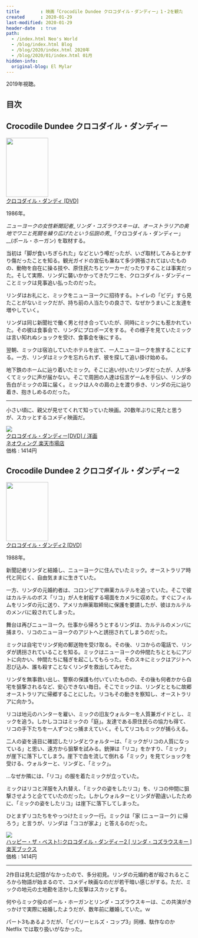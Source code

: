 ```yaml
---
title        : 映画「Crocodile Dundee クロコダイル・ダンディー」1・2を観た
created      : 2020-01-29
last-modified: 2020-01-29
header-date  : true
path:
  - /index.html Neo's World
  - /blog/index.html Blog
  - /blog/2020/index.html 2020年
  - /blog/2020/01/index.html 01月
hidden-info:
  original-blog: El Mylar
---
```


2019年視聴。

## 目次

## Crocodile Dundee クロコダイル・ダンディー

<div class="ad-amazon">
  <div class="ad-amazon-image">
    <a href="https://www.amazon.co.jp/dp/B000HKDEXS?tag=neos21-22&amp;linkCode=osi&amp;th=1&amp;psc=1">
      <img src="https://m.media-amazon.com/images/I/617YgPvOXdL._SL160_.jpg" width="114" height="160">
    </a>
  </div>
  <div class="ad-amazon-info">
    <div class="ad-amazon-title">
      <a href="https://www.amazon.co.jp/dp/B000HKDEXS?tag=neos21-22&amp;linkCode=osi&amp;th=1&amp;psc=1">クロコダイル・ダンディ [DVD]</a>
    </div>
  </div>
</div>

1986年。

_ニューヨークの女性新聞記者_リンダ・コズラウスキーは、オーストラリアの奥地でワニと死闘を繰り広げたという伝説の男__「クロコダイル・ダンディー」__(ポール・ホーガン) を取材する。

当初は「脚が食いちぎられた」などという噂だったが、いざ取材してみるとかすり傷だったことを知る。観光ガイドの宣伝も兼ねて多少誇張されてはいたものの、動物を自在に操る技や、原住民たちとツーカーだったりすることは事実だった。そして実際、リンダに襲いかかってきたワニを、クロコダイル・ダンディーことミックは見事追い払ったのだった。

リンダはお礼にと、ミックをニューヨークに招待する。トイレの「ビデ」すら見たことがないミックだが、持ち前の人当たりの良さで、なぜかうまいこと友達を増やしていく。

リンダは同じ新聞社で働く男と付き合っていたが、同時にミックにも惹かれていた。その彼は食事会で、リンダにプロポーズをする。その様子を見ていたミックは言い知れぬショックを受け、食事会を後にする。

翌朝、ミックは宿泊していたホテルを出て、一人ニューヨークを旅することにする。一方、リンダはミックを忘れられず、彼を探して追い掛け始める。

地下鉄のホームに辿り着いたミック。そこに追い付いたリンダだったが、人が多くてミックに声が届かない。そこで周囲の人達は伝言ゲームを手伝い、リンダの告白がミックの耳に届く。ミックは人々の肩の上を渡り歩き、リンダの元に辿り着き、抱きしめるのだった。

---

小さい頃に、親父が見せてくれて知っていた映画。20数年ぶりに見たと思うが、スカッとするコメディ映画だ。

<div class="ad-rakuten">
  <div class="ad-rakuten-image">
    <a href="https://hb.afl.rakuten.co.jp/hgc/g00q63a2.waxycf53.g00q63a2.waxydbf3/?pc=https%3A%2F%2Fitem.rakuten.co.jp%2Fneowing-r%2Fphnd-100663%2F&amp;m=http%3A%2F%2Fm.rakuten.co.jp%2Fneowing-r%2Fi%2F12967495%2F">
      <img src="https://thumbnail.image.rakuten.co.jp/@0_mall/neowing-r/cabinet/item_img_336/phnd-100663.jpg?_ex=128x128">
    </a>
  </div>
  <div class="ad-rakuten-info">
    <div class="ad-rakuten-title">
      <a href="https://hb.afl.rakuten.co.jp/hgc/g00q63a2.waxycf53.g00q63a2.waxydbf3/?pc=https%3A%2F%2Fitem.rakuten.co.jp%2Fneowing-r%2Fphnd-100663%2F&amp;m=http%3A%2F%2Fm.rakuten.co.jp%2Fneowing-r%2Fi%2F12967495%2F">クロコダイル・ダンディー[DVD] / 洋画</a>
    </div>
    <div class="ad-rakuten-shop">
      <a href="https://hb.afl.rakuten.co.jp/hgc/g00q63a2.waxycf53.g00q63a2.waxydbf3/?pc=https%3A%2F%2Fwww.rakuten.co.jp%2Fneowing-r%2F&amp;m=http%3A%2F%2Fm.rakuten.co.jp%2Fneowing-r%2F">ネオウィング 楽天市場店</a>
    </div>
    <div class="ad-rakuten-price">価格 : 1414円</div>
  </div>
</div>

## Crocodile Dundee 2 クロコダイル・ダンディー2

<div class="ad-amazon">
  <div class="ad-amazon-image">
    <a href="https://www.amazon.co.jp/dp/B000HKDEY2?tag=neos21-22&amp;linkCode=osi&amp;th=1&amp;psc=1">
      <img src="https://m.media-amazon.com/images/I/51bSKENKc2L._SL160_.jpg" width="114" height="160">
    </a>
  </div>
  <div class="ad-amazon-info">
    <div class="ad-amazon-title">
      <a href="https://www.amazon.co.jp/dp/B000HKDEY2?tag=neos21-22&amp;linkCode=osi&amp;th=1&amp;psc=1">クロコダイル・ダンディ2 [DVD]</a>
    </div>
  </div>
</div>

1988年。

新聞記者リンダと結婚し、ニューヨークに住んでいたミック。オーストラリア時代と同じく、自由気ままに生きていた。

一方、リンダの元婚約者は、コロンビアで麻薬カルテルを追っていた。そこで彼はカルテルのボス「リコ」が人を射殺する場面をカメラに収めた。すぐにフィルムをリンダの元に送り、アメリカ麻薬取締局に保護を要請したが、彼はカルテルのメンバに殺されてしまった。

舞台は再びニューヨーク。仕事から帰ろうとするリンダは、カルテルのメンバに捕まり、リコのニューヨークのアジトへと誘拐されてしまうのだった。

ミックは自宅でリンダ宛の郵送物を受け取る。その後、リコからの電話で、リンダが誘拐されていることを知る。ミックはニューヨークの仲間たちとともにアジトに向かい、仲間たちに騒ぎを起こしてもらった。そのスキにミックはアジトへ忍び込み、誰も殺すことなくリンダを救出してみせた。

リンダを無事救い出し、警察の保護も付いていたものの、その後も何者かから自宅を狙撃されるなど、安心できない毎日。そこでミックは、リンダとともに故郷オーストラリアに帰郷することにした。リコもその動きを察知し、オーストラリアに向かう。

リコは地元のハンターを雇い、ミックの旧友ウォルターを人質兼ガイドとし、ミックを追う。しかしココはミックの「庭」。友達である原住民らの協力も得て、リコの手下たちを一人ずつとっ捕まえていく。そしてリコもミックが捕らえる。

二人の姿を遠目に確認したリンダとウォルターは、「ミックがリコの人質になっている」と思い、遠方から狙撃を試みる。銃弾は「リコ」をかすり、「ミック」が崖下に落下してしまう。崖下で血を流して倒れる「ミック」を見てショックを受ける、ウォルターと、リンダと、「ミック」。

…なぜか隣には、「リコ」の服を着たミックが立っていた。

ミックはリコと洋服を入れ替え、「ミックの姿をしたリコ」を、リコの仲間に狙撃させようと企てていたのだった。しかしウォルターとリンダが勘違いしたために、「ミックの姿をしたリコ」は崖下に落下してしまった。

ひとまずリコたちをやっつけたミック一行。ミックは「家 (ニューヨーク) に帰ろう」と言うが、リンダは「ココが家よ」と答えるのだった。

<div class="ad-rakuten">
  <div class="ad-rakuten-image">
    <a href="https://hb.afl.rakuten.co.jp/hgc/g00q0722.waxyc9ff.g00q0722.waxyd017/?pc=https%3A%2F%2Fitem.rakuten.co.jp%2Fbook%2F4108341%2F&amp;m=http%3A%2F%2Fm.rakuten.co.jp%2Fbook%2Fi%2F11893203%2F">
      <img src="https://thumbnail.image.rakuten.co.jp/@0_mall/book/cabinet/7997/4988113757997.jpg?_ex=128x128">
    </a>
  </div>
  <div class="ad-rakuten-info">
    <div class="ad-rakuten-title">
      <a href="https://hb.afl.rakuten.co.jp/hgc/g00q0722.waxyc9ff.g00q0722.waxyd017/?pc=https%3A%2F%2Fitem.rakuten.co.jp%2Fbook%2F4108341%2F&amp;m=http%3A%2F%2Fm.rakuten.co.jp%2Fbook%2Fi%2F11893203%2F">ハッピー・ザ・ベスト!::クロコダイル・ダンディー2 [ リンダ・コズラウスキー ]</a>
    </div>
    <div class="ad-rakuten-shop">
      <a href="https://hb.afl.rakuten.co.jp/hgc/g00q0722.waxyc9ff.g00q0722.waxyd017/?pc=https%3A%2F%2Fwww.rakuten.co.jp%2Fbook%2F&amp;m=http%3A%2F%2Fm.rakuten.co.jp%2Fbook%2F">楽天ブックス</a>
    </div>
    <div class="ad-rakuten-price">価格 : 1414円</div>
  </div>
</div>

---

2作目は見た記憶がなかったので、多分初見。リンダの元婚約者が殺されるところから物語が始まるので、コメディ映画なのだが若干暗い感じがする。ただ、ミックの地元の土地勘を活かした反撃はスカッとする。

何やらミック役のポール・ホーガンとリンダ・コズラウスキーは、この共演がきっかけで実際に結婚したようだが、数年前に離婚していた。ｗ

パート3もあるようだが、「ビバリーヒルズ・コップ3」同様、駄作なのか Netflix では取り扱いがなかった。

